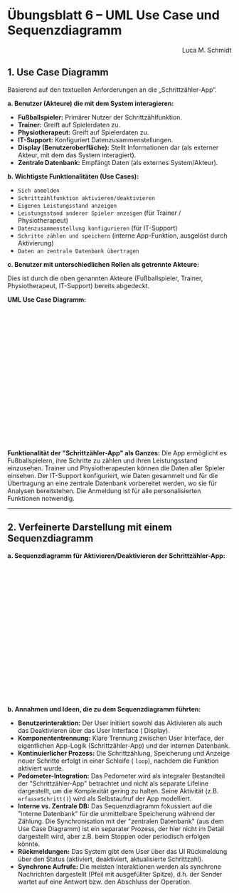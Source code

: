 # Übungsblatt 6 – UML Use Case und Sequenzdiagramm

<div style="text-align: right">Luca M. Schmidt</div>

## 1. Use Case Diagramm

Basierend auf den textuellen Anforderungen an die „Schrittzähler-App“.

**a. Benutzer (Akteure) die mit dem System interagieren:**

* **Fußballspieler:** Primärer Nutzer der Schrittzählfunktion.
* **Trainer:** Greift auf Spielerdaten zu.
* **Physiotherapeut:** Greift auf Spielerdaten zu.
* **IT-Support:** Konfiguriert Datenzusammenstellungen.
* **Display (Benutzeroberfläche):** Stellt Informationen dar (als externer Akteur, mit dem das System interagiert).
* **Zentrale Datenbank:** Empfängt Daten (als externes System/Akteur).

**b. Wichtigste Funktionalitäten (Use Cases):**

* `Sich anmelden`
* `Schrittzählfunktion aktivieren/deaktivieren`
* `Eigenen Leistungsstand anzeigen`
* `Leistungsstand anderer Spieler anzeigen` (für Trainer / Physiotherapeut)
* `Datenzusammenstellung konfigurieren` (für IT-Support)
* `Schritte zählen und speichern` (interne App-Funktion, ausgelöst durch Aktivierung)
* `Daten an zentrale Datenbank übertragen`

**c. Benutzer mit unterschiedlichen Rollen als getrennte Akteure:**

Dies ist durch die oben genannten Akteure (Fußballspieler, Trainer, Physiotherapeut, IT-Support) bereits abgedeckt.

**UML Use Case Diagramm:**

<div style="width:100%;height:300px">
</div>

**Funktionalität der "Schrittzähler-App" als Ganzes:**
Die App ermöglicht es Fußballspielern, ihre Schritte zu zählen und ihren Leistungsstand einzusehen. Trainer und
Physiotherapeuten können die Daten aller Spieler einsehen. Der IT-Support konfiguriert, wie Daten gesammelt und für die
Übertragung an eine zentrale Datenbank vorbereitet werden, wo sie für Analysen bereitstehen. Die Anmeldung ist für alle
personalisierten Funktionen notwendig.

---

## 2. Verfeinerte Darstellung mit einem Sequenzdiagramm

**a. Sequenzdiagramm für Aktivieren/Deaktivieren der Schrittzähler-App:**

<div style="width:100%;height:300px">
</div>

**b. Annahmen und Ideen, die zu dem Sequenzdiagramm führten:**

* **Benutzerinteraktion:** Der User initiiert sowohl das Aktivieren als auch das Deaktivieren über das User Interface (
  Display).
* **Komponententrennung:** Klare Trennung zwischen User Interface, der eigentlichen App-Logik (Schrittzähler-App) und
  der internen Datenbank.
* **Kontinuierlicher Prozess:** Die Schrittzählung, Speicherung und Anzeige neuer Schritte erfolgt in einer Schleife (
  `loop`), nachdem die Funktion aktiviert wurde.
* **Pedometer-Integration:** Das Pedometer wird als integraler Bestandteil der "Schrittzähler-App" betrachtet und nicht
  als separate Lifeline dargestellt, um die Komplexität gering zu halten. Seine Aktivität (z.B. `erfasseSchritt()`) wird
  als Selbstaufruf der App modelliert.
* **Interne vs. Zentrale DB:** Das Sequenzdiagramm fokussiert auf die "interne Datenbank" für die unmittelbare
  Speicherung während der Zählung. Die Synchronisation mit der "zentralen Datenbank" (aus dem Use Case Diagramm) ist ein
  separater Prozess, der hier nicht im Detail dargestellt wird, aber z.B. beim Stoppen oder periodisch erfolgen könnte.
* **Rückmeldungen:** Das System gibt dem User über das UI Rückmeldung über den Status (aktiviert, deaktiviert,
  aktualisierte Schrittzahl).
* **Synchrone Aufrufe:** Die meisten Interaktionen werden als synchrone Nachrichten dargestellt (Pfeil mit ausgefüllter
  Spitze), d.h. der Sender wartet auf eine Antwort bzw. den Abschluss der Operation.
